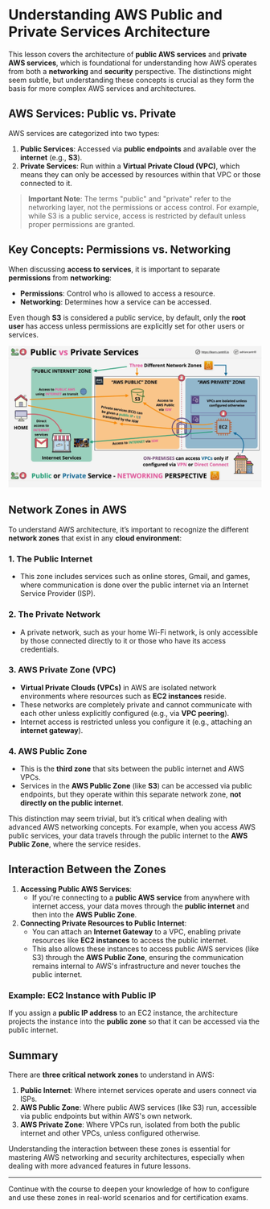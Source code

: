 # Understanding AWS Public and Private Services Architecture

This lesson covers the architecture of **public AWS services** and **private AWS services**, which is foundational for understanding how AWS operates from both a **networking** and **security** perspective. The distinctions might seem subtle, but understanding these concepts is crucial as they form the basis for more complex AWS services and architectures.

## AWS Services: Public vs. Private

AWS services are categorized into two types:

1. **Public Services**: Accessed via **public endpoints** and available over the **internet** (e.g., **S3**).
2. **Private Services**: Run within a **Virtual Private Cloud (VPC)**, which means they can only be accessed by resources within that VPC or those connected to it.

> **Important Note**: The terms "public" and "private" refer to the networking layer, not the permissions or access control. For example, while S3 is a public service, access is restricted by default unless proper permissions are granted.

## Key Concepts: Permissions vs. Networking

When discussing **access to services**, it is important to separate **permissions** from **networking**:

- **Permissions**: Control who is allowed to access a resource.
- **Networking**: Determines how a service can be accessed.

Even though **S3** is considered a public service, by default, only the **root user** has access unless permissions are explicitly set for other users or services.

![alt text](./Images/image.png)

## Network Zones in AWS

To understand AWS architecture, it’s important to recognize the different **network zones** that exist in any **cloud environment**:

### 1. **The Public Internet**

- This zone includes services such as online stores, Gmail, and games, where communication is done over the public internet via an Internet Service Provider (ISP).

### 2. **The Private Network**

- A private network, such as your home Wi-Fi network, is only accessible by those connected directly to it or those who have its access credentials.

### 3. **AWS Private Zone (VPC)**

- **Virtual Private Clouds (VPCs)** in AWS are isolated network environments where resources such as **EC2 instances** reside.
- These networks are completely private and cannot communicate with each other unless explicitly configured (e.g., via **VPC peering**).
- Internet access is restricted unless you configure it (e.g., attaching an **internet gateway**).

### 4. **AWS Public Zone**

- This is the **third zone** that sits between the public internet and AWS VPCs.
- Services in the **AWS Public Zone** (like **S3**) can be accessed via public endpoints, but they operate within this separate network zone, **not directly on the public internet**.

This distinction may seem trivial, but it’s critical when dealing with advanced AWS networking concepts. For example, when you access AWS public services, your data travels through the public internet to the **AWS Public Zone**, where the service resides.

## Interaction Between the Zones

1. **Accessing Public AWS Services**:
   - If you're connecting to a **public AWS service** from anywhere with internet access, your data moves through the **public internet** and then into the **AWS Public Zone**.
2. **Connecting Private Resources to Public Internet**:
   - You can attach an **Internet Gateway** to a VPC, enabling private resources like **EC2 instances** to access the public internet.
   - This also allows these instances to access public AWS services (like S3) through the **AWS Public Zone**, ensuring the communication remains internal to AWS's infrastructure and never touches the public internet.

### Example: EC2 Instance with Public IP

If you assign a **public IP address** to an EC2 instance, the architecture projects the instance into the **public zone** so that it can be accessed via the public internet.

## Summary

There are **three critical network zones** to understand in AWS:

1. **Public Internet**: Where internet services operate and users connect via ISPs.
2. **AWS Public Zone**: Where public AWS services (like S3) run, accessible via public endpoints but within AWS's own network.
3. **AWS Private Zone**: Where VPCs run, isolated from both the public internet and other VPCs, unless configured otherwise.

Understanding the interaction between these zones is essential for mastering AWS networking and security architectures, especially when dealing with more advanced features in future lessons.

---

Continue with the course to deepen your knowledge of how to configure and use these zones in real-world scenarios and for certification exams.
